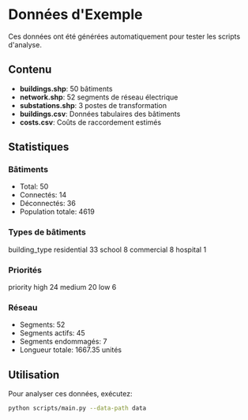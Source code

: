 # Données d'Exemple

Ces données ont été générées automatiquement pour tester les scripts d'analyse.

## Contenu

- **buildings.shp**: 50 bâtiments
- **network.shp**: 52 segments de réseau électrique
- **substations.shp**: 3 postes de transformation
- **buildings.csv**: Données tabulaires des bâtiments
- **costs.csv**: Coûts de raccordement estimés

## Statistiques

### Bâtiments
- Total: 50
- Connectés: 14
- Déconnectés: 36
- Population totale: 4619

### Types de bâtiments
building_type
residential    33
school          8
commercial      8
hospital        1

### Priorités
priority
high      24
medium    20
low        6

### Réseau
- Segments: 52
- Segments actifs: 45
- Segments endommagés: 7
- Longueur totale: 1667.35 unités

## Utilisation

Pour analyser ces données, exécutez:

```bash
python scripts/main.py --data-path data
```
